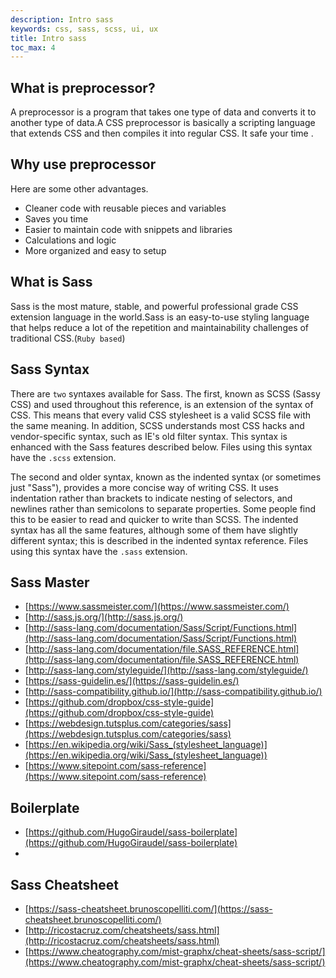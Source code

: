 ```yaml
---
description: Intro sass
keywords: css, sass, scss, ui, ux
title: Intro sass
toc_max: 4
---
```


## What is preprocessor?
 A preprocessor is a program that takes one type of data and converts it to another type of data.A CSS preprocessor is basically a scripting language that extends CSS and then compiles it into regular CSS. It safe your time .

## Why use preprocessor
Here are some other advantages.

* Cleaner code with reusable pieces and variables
* Saves you time
* Easier to maintain code with snippets and libraries
* Calculations and logic
* More organized and easy to setup

## What is Sass
Sass is the most mature, stable, and powerful professional grade CSS extension language in the world.Sass is an easy-to-use styling language that helps reduce a lot of the repetition and maintainability challenges of traditional CSS.(`Ruby based`)

## Sass Syntax
There are `two` syntaxes available for Sass. The first, known as SCSS (Sassy CSS) and used throughout this reference, is an extension of the syntax of CSS. This means that every valid CSS stylesheet is a valid SCSS file with the same meaning. In addition, SCSS understands most CSS hacks and vendor-specific syntax, such as IE's old filter syntax. This syntax is enhanced with the Sass features described below. Files using this syntax have the `.scss` extension.

The second and older syntax, known as the indented syntax (or sometimes just "Sass"), provides a more concise way of writing CSS. It uses indentation rather than brackets to indicate nesting of selectors, and newlines rather than semicolons to separate properties. Some people find this to be easier to read and quicker to write than SCSS. The indented syntax has all the same features, although some of them have slightly different syntax; this is described in the indented syntax reference. Files using this syntax have the `.sass` extension.

## Sass Master
* [https://www.sassmeister.com/](https://www.sassmeister.com/)
* [http://sass.js.org/](http://sass.js.org/)
* [http://sass-lang.com/documentation/Sass/Script/Functions.html](http://sass-lang.com/documentation/Sass/Script/Functions.html)
* [http://sass-lang.com/documentation/file.SASS_REFERENCE.html](http://sass-lang.com/documentation/file.SASS_REFERENCE.html)
* [http://sass-lang.com/styleguide/](http://sass-lang.com/styleguide/)
* [https://sass-guidelin.es/](https://sass-guidelin.es/)
* [http://sass-compatibility.github.io/](http://sass-compatibility.github.io/)
* [https://github.com/dropbox/css-style-guide](https://github.com/dropbox/css-style-guide)
* [https://webdesign.tutsplus.com/categories/sass](https://webdesign.tutsplus.com/categories/sass)
* [https://en.wikipedia.org/wiki/Sass_(stylesheet_language)](https://en.wikipedia.org/wiki/Sass_(stylesheet_language))
* [https://www.sitepoint.com/sass-reference](https://www.sitepoint.com/sass-reference)

## Boilerplate

* [https://github.com/HugoGiraudel/sass-boilerplate](https://github.com/HugoGiraudel/sass-boilerplate)
*

## Sass Cheatsheet
* [https://sass-cheatsheet.brunoscopelliti.com/](https://sass-cheatsheet.brunoscopelliti.com/)
* [http://ricostacruz.com/cheatsheets/sass.html](http://ricostacruz.com/cheatsheets/sass.html)
* [https://www.cheatography.com/mist-graphx/cheat-sheets/sass-script/](https://www.cheatography.com/mist-graphx/cheat-sheets/sass-script/)
